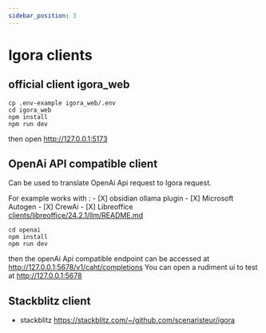 ```yaml
---
sidebar_position: 3
---
```


# Igora clients

## official client igora_web
```
cp .env-example igora_web/.env
cd igora_web
npm install
npm run dev
```
then open http://127.0.0.1:5173

## OpenAi API compatible client
Can be used to translate OpenAi Api request to Igora request. 

For example works with : 
    - [X] obsidian ollama plugin
    - [X] Microsoft Autogen
    - [X] CrewAi 
    - [X] Libreoffice [clients/libreoffice/24.2.1/llm/README.md](https://github.com/scenaristeur/igora/tree/main/clients/libreoffice/24.2.1/llm/README.md)

```
cd openai
npm install
npm run dev
```
then the openAi Api compatible endpoint can be accessed at http://127.0.0.1:5678/v1/caht/completions
You can open a rudiment ui to test at http://127.0.0.1:5678



## Stackblitz client
- stackblitz https://stackblitz.com/~/github.com/scenaristeur/igora
